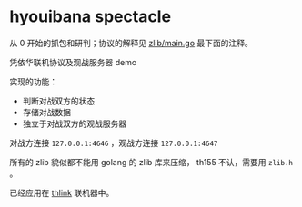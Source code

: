 # hyouibana spectacle

从 0 开始的抓包和研判；协议的解释见 [zlib/main.go](zlib/main.go) 最下面的注释。

凭依华联机协议及观战服务器 demo

实现的功能：

+ 判断对战双方的状态
+ 存储对战数据
+ 独立于对战双方的观战服务器

对战方连接 ``127.0.0.1:4646`` ，观战方连接 ``127.0.0.1:4647``

所有的 zlib 貌似都不能用 golang 的 zlib 库来压缩， th155 不认，需要用 ``zlib.h`` 。

已经应用在 [thlink](https://github.com/weilinfox/youmu-thlink) 联机器中。
